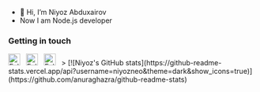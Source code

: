 - 👋 Hi, I’m Niyoz Abduxairov
- Now I am Node.js developer 

### Getting in touch

<a href="https://instagram.com/niyozabduxairov" title="Follow me on Instagram">
  <img
    width="24"
    alt="Follow me on Instagram"
    src="https://upload.wikimedia.org/wikipedia/commons/thumb/e/e7/Instagram_logo_2016.svg/1200px-Instagram_logo_2016.svg.png"
  /></a>
&nbsp;
<a href="https://t.me/niyozuz" title="Follow me on Telegram">
  <img
    width="24"
    alt="Follow me on Telegram"
    src="https://upload.wikimedia.org/wikipedia/commons/thumb/8/83/Telegram_2019_Logo.svg/640px-Telegram_2019_Logo.svg.png"
  /></a>
&nbsp;
<a href="https://youtube.com/niyozabduxairov" title="Follow me on You tube">
  <img
    width="24"
    alt="Follow me on You tube"
    src="https://upload.wikimedia.org/wikipedia/commons/thumb/0/09/YouTube_full-color_icon_%282017%29.svg/2560px-YouTube_full-color_icon_%282017%29.svg.png"
  /></a>
&nbsp;
>
[![Niyoz's GitHub stats](https://github-readme-stats.vercel.app/api?username=niyozneo&theme=dark&show_icons=true)](https://github.com/anuraghazra/github-readme-stats)
